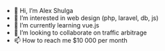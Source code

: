 - 👋 Hi, I’m Alex Shulga
- 👀 I’m interested in web design (php, laravel, db, js)
- 🌱 I’m currently learning vue.js
- 💞️ I’m looking to collaborate on traffic arbitrage
- 📫 How to reach me $10 000 per month

<!---
shulgaalg/shulgaalg is a ✨ special ✨ repository because its `README.md` (this file) appears on your GitHub profile.
You can click the Preview link to take a look at your changes.
--->
